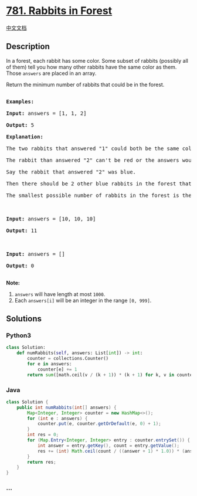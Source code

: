 # [781. Rabbits in Forest](https://leetcode.com/problems/rabbits-in-forest)

[中文文档](/solution/0700-0799/0781.Rabbits%20in%20Forest/README.md)

## Description

<p>In a forest, each rabbit has some color. Some subset of rabbits (possibly all of them) tell you how many other rabbits have the same color as them. Those <code>answers</code> are placed in an array.</p>

<p>Return the minimum number of rabbits that could be in the forest.</p>

<pre>

<strong>Examples:</strong>

<strong>Input:</strong> answers = [1, 1, 2]

<strong>Output:</strong> 5

<strong>Explanation:</strong>

The two rabbits that answered &quot;1&quot; could both be the same color, say red.

The rabbit than answered &quot;2&quot; can&#39;t be red or the answers would be inconsistent.

Say the rabbit that answered &quot;2&quot; was blue.

Then there should be 2 other blue rabbits in the forest that didn&#39;t answer into the array.

The smallest possible number of rabbits in the forest is therefore 5: 3 that answered plus 2 that didn&#39;t.



<strong>Input:</strong> answers = [10, 10, 10]

<strong>Output:</strong> 11



<strong>Input:</strong> answers = []

<strong>Output:</strong> 0

</pre>

<p><strong>Note:</strong></p>

<ol>
    <li><code>answers</code> will have length at most <code>1000</code>.</li>
    <li>Each <code>answers[i]</code> will be an integer in the range <code>[0, 999]</code>.</li>
</ol>

## Solutions

<!-- tabs:start -->

### **Python3**

```python
class Solution:
    def numRabbits(self, answers: List[int]) -> int:
        counter = collections.Counter()
        for e in answers:
            counter[e] += 1
        return sum([math.ceil(v / (k + 1)) * (k + 1) for k, v in counter.items()])
```

### **Java**

```java
class Solution {
    public int numRabbits(int[] answers) {
        Map<Integer, Integer> counter = new HashMap<>();
        for (int e : answers) {
            counter.put(e, counter.getOrDefault(e, 0) + 1);
        }
        int res = 0;
        for (Map.Entry<Integer, Integer> entry : counter.entrySet()) {
            int answer = entry.getKey(), count = entry.getValue();
            res += (int) Math.ceil(count / ((answer + 1) * 1.0)) * (answer + 1);
        }
        return res;
    }
}
```

### **...**

```

```

<!-- tabs:end -->
